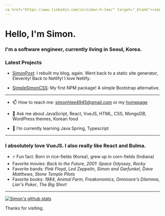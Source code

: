 ```yaml
---
<a href="https://www.linkedin.com/in/simon-h-lee/" target="_blank"><img src="https://img.shields.io/badge/LinkedIn-0077B5?style=for-the-badge&logo=linkedin&logoColor=white" /></a>
---
```


# Hello, I'm Simon.
### I'm a software engineer, currently living in Seoul, Korea.


### Latest Projects
+ [SimonPost](https://simonpost.com): I rebuilt my blog, again. Went back to a static site generator, Eleventy! Back to Netlify! I love Netlify.

+ [SimpleSimonCSS](https://www.npmjs.com/package/simplesimoncss): My first NPM package! A simple Bootstrap alternative.

---

- 📫 How to reach me: simonhlee4945@gmail.com or my [homepage](https://simonhlee97.github.io)

- 💬 Ask me about JavaScript, React, VueJS, HTML, CSS, MongoDB, WordPress themes, Korean food

- 🌱 I’m currently learning Java Spring, Typescript

---

### I absolutely love VueJS. I also really like React and Bulma.

- ⚡ Fun fact: Born in rice-fields (Korea), grew up in corn-fields (Indiana)
- Favorite movies: *Back to the Future*, *2001: Space Odyssey*, *Rocky*
- Favorite bands: *Pink Floyd*, *Led Zeppelin*, *Simon and Garfunkel*, *Dave Matthews*, *Stone Temple Pilots*
- Favorite books: *1984*, *Animal Farm*, *Freakonomics*, *Omnivore's Dilemma*, *Liar's Poker*, *The Big Short*

---

[![Simon's github stats](https://github-readme-stats.vercel.app/api?username=simonhlee97&theme=nightowl)](https://github.com/simonhlee97)


Thanks for visiting.
                                       



